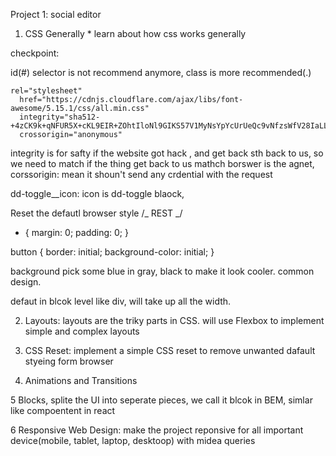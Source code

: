 Project 1: social editor

1. CSS Generally \* learn about how css works generally

checkpoint:

id(#) selector is not recommend anymore, class is more recommended(.)

    rel="stylesheet"
      href="https://cdnjs.cloudflare.com/ajax/libs/font-awesome/5.15.1/css/all.min.css"
      integrity="sha512-+4zCK9k+qNFUR5X+cKL9EIR+ZOhtIloNl9GIKS57V1MyNsYpYcUrUeQc9vNfzsWfV28IaLL3i96P9sdNyeRssA=="
      crossorigin="anonymous"

integrity is for safty if the website got hack , and get back sth back to us, so we need to match if the thing get
back to us mathch
borswer is the agnet,
corssorigin: mean it shoun't send any crdential with the request

dd-toggle\_\_icon: icon is dd-toggle blaock,

Reset the defautl browser style
/_ REST _/

- {
  margin: 0;
  padding: 0;
  }

button {
border: initial;
background-color: initial;
}

background pick some blue in gray, black to make it look cooler. common design.

defaut in blcok level like div, will take up all the width.

2. Layouts: layouts are the triky parts in CSS. will use Flexbox to implement simple and complex layouts

3. CSS Reset: implement a simple CSS reset to remove unwanted dafault styeing form browser

4. Animations and Transitions

5 Blocks, splite the UI into seperate pieces, we call it blcok in BEM, simlar like compoentent in react

6 Responsive Web Design: make the project reponsive for all important device(mobile, tablet, laptop, desktoop)
with midea queries
